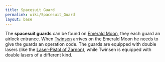 ```yaml
---
title: Spacesuit Guard
permalink: wiki/Spacesuit_Guard
layout: base
---
```


The **spacesuit guards** can be found on [Emerald
Moon](Emerald_Moon "wikilink"), they each guard an airlock entrance.
When [Twinsen](Twinsen "wikilink") arrives on the Emerald Moon he needs
to give the guards an operation code. The guards are equipped with
double lasers (like the [Laser-Pistol of
Zarnon](Laser-Pistol_of_Zarnon "wikilink")), while Twinsen is equipped
with double lasers of a different kind.
